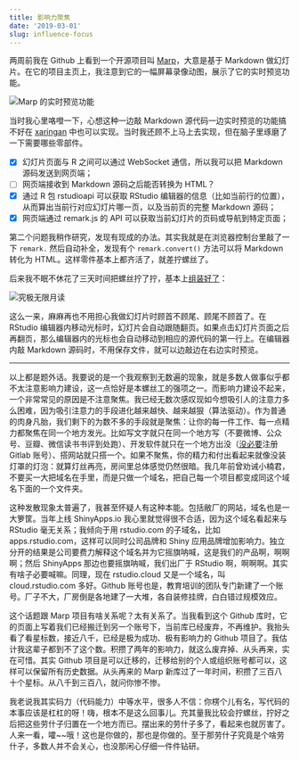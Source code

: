 ```yaml
---
title: 影响力聚焦
date: '2019-03-01'
slug: influence-focus
---
```


两周前我在 Github 上看到一个开源项目叫 [Marp](https://github.com/yhatt/marp/)，大意是基于 Markdown 做幻灯片。在它的项目主页上，我注意到它的一幅屏幕录像动图，展示了它的实时预览功能。

![Marp 的实时预览功能](https://web.archive.org/web/20190824115121im_/https://yhatt.github.io/marp/images/marp-cast.gif)

当时我心里咯噔一下，心想这种一边敲 Markdown 源代码一边实时预览的功能搞不好在 [xaringan](https://github.com/yihui/xaringan) 中也可以实现。当时我还顾不上马上去实现，但在脑子里琢磨了一下需要哪些零部件。

- [x] 幻灯片页面与 R 之间可以通过 WebSocket 通信，所以我可以把 Markdown 源码发送到网页端；
- [ ] 网页端接收到 Markdown 源码之后能否转换为 HTML？
- [x] 通过 R 包 rstudioapi 可以获取 RStudio 编辑器的信息（比如当前行的位置），从而算出当前行对应幻灯片哪一页，以及当前页的完整 Markdown 源码；
- [x] 网页端通过 remark.js 的 API 可以获取当前幻灯片的页码或导航到特定页面；

第二个问题我稍作研究，发现有现成的办法。其实我就是在浏览器控制台里敲了一下 `remark.` 然后自动补全，发现有个 `remark.convert()` 方法可以将 Markdown 转化为 HTML。这样零件基本上都齐活了，就差拧螺丝了。

后来我不眠不休花了三天时间把螺丝拧了拧，基本上[组装好了](/en/2019/02/ultimate-inf-mr/)：

![究极无限月读](https://user-images.githubusercontent.com/163582/53144527-35f7a500-3562-11e9-862e-892d3fd7036d.gif)

这么一来，麻麻再也不用担心我做幻灯片时顾首不顾尾、顾尾不顾首了。在 RStudio 编辑器内移动光标时，幻灯片会自动跟随翻页。如果点击幻灯片页面之后再翻页，那么编辑器内的光标也会自动移动到相应的源代码的第一行上。在编辑器内敲 Markdown 源码时，不用保存文件，就可以边敲边在右边实时预览。

---

以上都是题外话。我要说的是一个我观察到无数遍的现象，就是多数人做事似乎都不太注意影响力建设，这一点恰好是本螺丝工的强项之一。而影响力建设不起来，一个非常常见的原因是不注意聚焦。我已经无数次感叹现如今想吸引人的注意力多么困难，因为吸引注意力的手段进化越来越快、越来越狠（算法驱动）。作为普通的肉身凡胎，我们剩下的为数不多的手段就是聚焦：让你的每一件工作、每一点精力都聚焦在同一个地方发光。比如写文字就只在同一个地方写（不要微博、公众号、豆瓣、微信读书书评到处跑）、开发软件就只在一个地方出没（[没必要](https://d.cosx.org/d/420471/13)注册 Gitlab 账号）、搭网站就只搭一个。如果不聚焦，你的精力和付出看起来就像没装灯罩的灯泡：就算灯丝再亮，房间里总体感觉仍然很暗。我几年前曾劝诫小楠君，不要买一大把域名在手里，而是只做一个域名，把自己每一个项目都变成同这个域名下面的一个文件夹。

这种发散现象太普遍了，我甚至怀疑人有这种本能。包括敝厂的网站，域名也是一大箩筐。当年上线 ShinyApps.io 我心里就觉得很不合适，因为这个域名看起来与 RStudio 毫无关系；我倾向于用 rstudio.com 的子域名，比如 apps.rstudio.com，这样可以同时公司品牌和 Shiny 应用品牌增加影响力。独立分开的结果是公司要费力解释这个域名并为它摇旗呐喊，这是我们的产品啊，啊啊啊；然后 ShinyApps 那边也要摇旗呐喊，我们出厂于 RStudio 啊，啊啊啊。其实有啥子必要喊嘛。同理，现在 rstudio.cloud 又是一个域名，叫 cloud.rstudio.com 多好。Github 账号也是，教育培训的团队专门新建了一个账号。厂子不大，厂房倒是各地建了一大堆，各自装修挂牌，白白错过规模效应。

这个话题跟 Marp 项目有啥关系呢？太有关系了。当我看到这个 Github 库时，它的页面上写着我们已经搬迁到另一个账号下，当前库已经废弃，不再维护。我抬头看了看星标数，接近八千，已经是极为成功、极有影响力的 Github 项目了。我估计我这辈子都到不了这个数。积攒了两年的影响力，就这么废弃掉、从头再来，实在可惜。其实 Github 项目是可以迁移的，迁移给别的个人或组织账号都可以，这样可以保留所有历史数据。从头再来的 Marp 新库过了一年时间，积攒了三百八十个星标。从八千到三百八，就问你惨不惨。

我老说我其实码力（代码能力）中等水平，很多人不信：你楞个儿有名，写代码的本事应该是杠杠的呀！嗨，根本不是这么回事儿。充其量我比较会拧螺丝，拧好之后把这些劳什子归置在一个地方而已。摆出来的劳什子多了，看起来也就厉害了。人来一看，嚯~\~哦！这也是你做的，那也是你做的。至于那劳什子究竟是个啥劳什子，多数人并不会关心，也没那闲心仔细一件件钻研。
